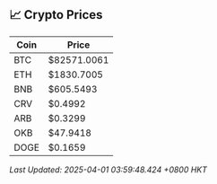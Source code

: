 ## 📈 Crypto Prices

| Coin | Price |
| ---- | ----- |
| BTC | $82571.0061 |
| ETH | $1830.7005 |
| BNB | $605.5493 |
| CRV | $0.4992 |
| ARB | $0.3299 |
| OKB | $47.9418 |
| DOGE | $0.1659 |

_Last Updated: 2025-04-01 03:59:48.424 +0800 HKT_